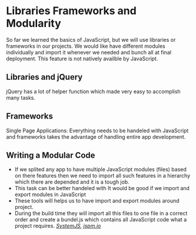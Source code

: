 # Libraries Frameworks and Modularity

So far we learned the basics of JavaScript, but we will use libraries or frameworks in our projects.
We would like have different modules individually and import it whenever we needed and bunch all at final deployment.
This feature is not natively availble by JavaScript.

## Libraries and jQuery

jQuery has a lot of helper function which made very easy to accomplish many tasks.

## Frameworks

Single Page Applications: Everything needs to be handeled with JavaScript and frameworks takes the advantage of handling entire app development.

## Writing a Modular Code

* If we splited any app to have multiple JavaScript modules (files) based on there features then we need to import all such features in
a hierarchy which there are depended and it is a tough job.
* This task can be better handeled with It would be good if we import and export modules in JavaScript
* These tools will helps us to have import and export modules around project.
* During the build time they will import all this files to one file in a correct order and create a bundel.js which contains all JavaScript code
what a project requires.
*[SystemJS](https://github.com/systemjs/systemjs), [jspm.io](https://jspm.io/)*